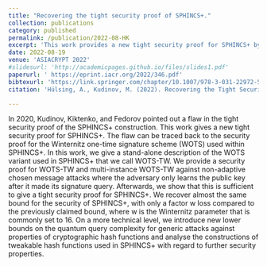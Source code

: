 ```yaml
---
title: "Recovering the tight security proof of SPHINCS+."
collection: publications
category: published
permalink: /publication/2022-08-HK
excerpt: 'This work provides a new tight security proof for SPHINCS+ by fixing a flaw in WOTS-TW`s proof and analyzing its quantum security, recovering nearly the original security bounds with only a small efficiency loss.'
date: 2022-08-19
venue: 'ASIACRYPT 2022'
#slidesurl: 'http://academicpages.github.io/files/slides1.pdf'
paperurl: ' https://eprint.iacr.org/2022/346.pdf'
bibtexurl: 'https://link.springer.com/chapter/10.1007/978-3-031-22972-5_1'
citation: 'Hülsing, A., Kudinov, M. (2022). Recovering the Tight Security Proof of SPHINCS+. In: Agrawal, S., Lin, D. (eds) Advances in Cryptology – ASIACRYPT 2022. ASIACRYPT 2022. Lecture Notes in Computer Science, vol 13794. Springer, Cham. https://doi.org/10.1007/978-3-031-22972-5_1'

---
```

In 2020, Kudinov, Kiktenko, and Fedorov pointed out a flaw in the tight security proof of the SPHINCS+ construction. This work gives a new tight security proof for SPHINCS+. The flaw can be traced back to the security proof for the Winternitz one-time signature scheme (WOTS) used within SPHINCS+. In this work, we give a stand-alone description of the WOTS variant used in SPHINCS+ that we call WOTS-TW. We provide a security proof for WOTS-TW and multi-instance WOTS-TW against non-adaptive chosen message attacks where the adversary only learns the public key after it made its signature query. Afterwards, we show that this is sufficient to give a tight security proof for SPHINCS+. We recover almost the same bound for the security of SPHINCS+, with only a factor w loss compared to the previously claimed bound, where w is the Winternitz parameter that is commonly set to 16. On a more technical level, we introduce new lower bounds on the quantum query complexity for generic attacks against properties of cryptographic hash functions and analyse the constructions of tweakable hash functions used in SPHINCS+ with regard to further security properties.
